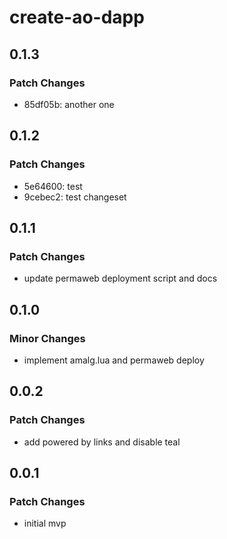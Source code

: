 # create-ao-dapp

## 0.1.3

### Patch Changes

- 85df05b: another one

## 0.1.2

### Patch Changes

- 5e64600: test
- 9cebec2: test changeset

## 0.1.1

### Patch Changes

- update permaweb deployment script and docs

## 0.1.0

### Minor Changes

- implement amalg.lua and permaweb deploy

## 0.0.2

### Patch Changes

- add powered by links and disable teal

## 0.0.1

### Patch Changes

- initial mvp
